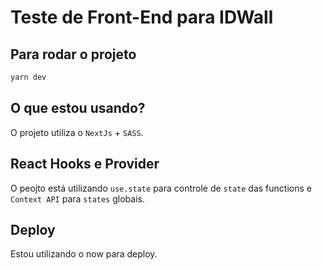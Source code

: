 # Teste de Front-End para IDWall

## Para rodar o projeto
```jsx
yarn dev
```

## O que estou usando?
O projeto utiliza o `NextJs` + `SASS`.

## React Hooks e Provider
O peojto está utilizando `use.state` para controle de `state` das functions e `Context API` para `states` globais.

## Deploy
Estou utilizando o now para deploy.
